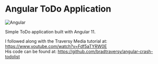# Angular ToDo Application
![Angular](https://badges.aleen42.com/src/angular.svg)

Simple ToDo application built with Angular 11.

I followed along with the Traversy Media tutorial at: https://www.youtube.com/watch?v=Fdf5aTYRW0E  
His code can be found at: https://github.com/bradtraversy/angular-crash-todolist


